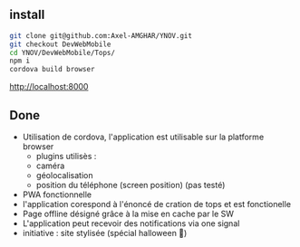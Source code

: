 
## install

```sh
git clone git@github.com:Axel-AMGHAR/YNOV.git
git checkout DevWebMobile
cd YNOV/DevWebMobile/Tops/
npm i
cordova build browser
```

[http://localhost:8000](http://localhost:8000)


## Done
- Utilisation de cordova, l'application est utilisable sur la platforme browser
    - plugins utilisès :
    - caméra
    - géolocalisation
    - position du téléphone (screen position) (pas testé)
- PWA fonctionnelle
- l'application corespond à l'énoncé de cration de tops et est fonctionelle
- Page offline désigné grâce à la mise en cache par le SW
- L'application peut recevoir des notifications via one signal
- initiative : site stylisée (spécial halloween 🎃)


